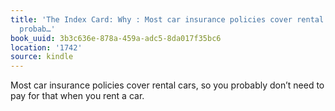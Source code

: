 ```yaml
---
title: 'The Index Card: Why : Most car insurance policies cover rental cars, so you
  probab…'
book_uuid: 3b3c636e-878a-459a-adc5-8da017f35bc6
location: '1742'
source: kindle
---
```


Most car insurance policies cover rental cars, so you probably don’t need to pay for that when you rent a car.